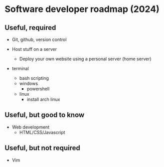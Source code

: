 # Software developer roadmap (2024)

## Useful, required

- Git, github, version control
- Host stuff on a server
  - Deploy your own website using a personal server (home server)

- terminal
  - bash scripting
  - windows
    - powershell
  - linux
    - install arch linux

## Useful, but good to know

- Web development
  - HTML/CSS/Javascript

## Useful, but not required

- Vim
